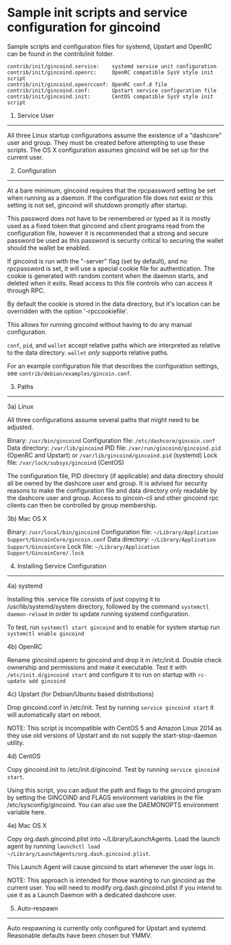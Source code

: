 Sample init scripts and service configuration for gincoind
==========================================================

Sample scripts and configuration files for systemd, Upstart and OpenRC
can be found in the contrib/init folder.

    contrib/init/gincoind.service:    systemd service unit configuration
    contrib/init/gincoind.openrc:     OpenRC compatible SysV style init script
    contrib/init/gincoind.openrcconf: OpenRC conf.d file
    contrib/init/gincoind.conf:       Upstart service configuration file
    contrib/init/gincoind.init:       CentOS compatible SysV style init script

1. Service User
---------------------------------

All three Linux startup configurations assume the existence of a "dashcore" user
and group.  They must be created before attempting to use these scripts.
The OS X configuration assumes gincoind will be set up for the current user.

2. Configuration
---------------------------------

At a bare minimum, gincoind requires that the rpcpassword setting be set
when running as a daemon.  If the configuration file does not exist or this
setting is not set, gincoind will shutdown promptly after startup.

This password does not have to be remembered or typed as it is mostly used
as a fixed token that gincoind and client programs read from the configuration
file, however it is recommended that a strong and secure password be used
as this password is security critical to securing the wallet should the
wallet be enabled.

If gincoind is run with the "-server" flag (set by default), and no rpcpassword is set,
it will use a special cookie file for authentication. The cookie is generated with random
content when the daemon starts, and deleted when it exits. Read access to this file
controls who can access it through RPC.

By default the cookie is stored in the data directory, but it's location can be overridden
with the option '-rpccookiefile'.

This allows for running gincoind without having to do any manual configuration.

`conf`, `pid`, and `wallet` accept relative paths which are interpreted as
relative to the data directory. `wallet` *only* supports relative paths.

For an example configuration file that describes the configuration settings,
see `contrib/debian/examples/gincoin.conf`.

3. Paths
---------------------------------

3a) Linux

All three configurations assume several paths that might need to be adjusted.

Binary:              `/usr/bin/gincoind`
Configuration file:  `/etc/dashcore/gincoin.conf`
Data directory:      `/var/lib/gincoind`
PID file:            `/var/run/gincoind/gincoind.pid` (OpenRC and Upstart) or `/var/lib/gincoind/gincoind.pid` (systemd)
Lock file:           `/var/lock/subsys/gincoind` (CentOS)

The configuration file, PID directory (if applicable) and data directory
should all be owned by the dashcore user and group.  It is advised for security
reasons to make the configuration file and data directory only readable by the
dashcore user and group.  Access to gincoin-cli and other gincoind rpc clients
can then be controlled by group membership.

3b) Mac OS X

Binary:              `/usr/local/bin/gincoind`
Configuration file:  `~/Library/Application Support/GincoinCore/gincoin.conf`
Data directory:      `~/Library/Application Support/GincoinCore`
Lock file:           `~/Library/Application Support/GincoinCore/.lock`

4. Installing Service Configuration
-----------------------------------

4a) systemd

Installing this .service file consists of just copying it to
/usr/lib/systemd/system directory, followed by the command
`systemctl daemon-reload` in order to update running systemd configuration.

To test, run `systemctl start gincoind` and to enable for system startup run
`systemctl enable gincoind`

4b) OpenRC

Rename gincoind.openrc to gincoind and drop it in /etc/init.d.  Double
check ownership and permissions and make it executable.  Test it with
`/etc/init.d/gincoind start` and configure it to run on startup with
`rc-update add gincoind`

4c) Upstart (for Debian/Ubuntu based distributions)

Drop gincoind.conf in /etc/init.  Test by running `service gincoind start`
it will automatically start on reboot.

NOTE: This script is incompatible with CentOS 5 and Amazon Linux 2014 as they
use old versions of Upstart and do not supply the start-stop-daemon utility.

4d) CentOS

Copy gincoind.init to /etc/init.d/gincoind. Test by running `service gincoind start`.

Using this script, you can adjust the path and flags to the gincoind program by
setting the GINCOIND and FLAGS environment variables in the file
/etc/sysconfig/gincoind. You can also use the DAEMONOPTS environment variable here.

4e) Mac OS X

Copy org.dash.gincoind.plist into ~/Library/LaunchAgents. Load the launch agent by
running `launchctl load ~/Library/LaunchAgents/org.dash.gincoind.plist`.

This Launch Agent will cause gincoind to start whenever the user logs in.

NOTE: This approach is intended for those wanting to run gincoind as the current user.
You will need to modify org.dash.gincoind.plist if you intend to use it as a
Launch Daemon with a dedicated dashcore user.

5. Auto-respawn
-----------------------------------

Auto respawning is currently only configured for Upstart and systemd.
Reasonable defaults have been chosen but YMMV.
